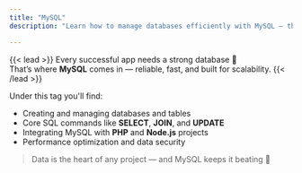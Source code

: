 ```yaml
---
title: "MySQL"
description: "Learn how to manage databases efficiently with MySQL — the world’s most popular open-source database."

---
```


{{< lead >}}
Every successful app needs a strong database 💾  
That’s where **MySQL** comes in — reliable, fast, and built for scalability.
{{< /lead >}}

Under this tag you'll find:
- Creating and managing databases and tables  
- Core SQL commands like **SELECT**, **JOIN**, and **UPDATE**  
- Integrating MySQL with **PHP** and **Node.js** projects  
- Performance optimization and data security  

> Data is the heart of any project — and MySQL keeps it beating 👑
